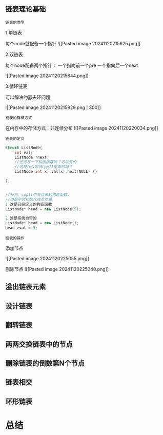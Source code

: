 

## 链表理论基础



	链表的类型

1.单链表

每个node就配备一个指针
![[Pasted image 20241120215625.png]]


2.双链表

每个node配备两个指针：
一个指向前一个pre
一个指向后一个next

![[Pasted image 20241120215844.png]]

3.循环链表

可以解决约瑟夫环问题

![[Pasted image 20241120215929.png | 300]]


	链表的存储方式

在内存中的存储方式：非连续分布
![[Pasted image 20241120220034.png]]



	链表的定义


```cpp
struct ListNode{
	int val;
	ListNode *next;
	//还得写一下构造函数吗？可以有的
	//这是什么写法cpp11里面的吗？
	ListNode(int x):val(x),next(NULL) {}

};


//补充，cpp11中有自带的构造函数，
//但是不会初始化成员变量
1.这是已经定义的构造函数
ListNode* head = new ListNode(5);

2.这是系统自带的
ListNode* head = new ListNode();
head->val = 5;


```

	链表的操作

添加节点

![[Pasted image 20241120225055.png]]

删除节点 
![[Pasted image 20241120225040.png]]



## 溢出链表元素





## 设计链表



## 翻转链表



## 两两交换链表中的节点





## 删除链表的倒数第N个节点




## 链表相交



## 环形链表




# 总结